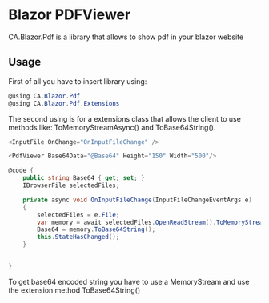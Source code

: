 # Blazor PDFViewer

CA.Blazor.Pdf is a library that allows to show pdf in your blazor website

## Usage
First of all you have to insert library using:
```C#
@using CA.Blazor.Pdf
@using CA.Blazor.Pdf.Extensions
```
The second using is for a extensions class that allows the client to use methods like:
ToMemoryStreamAsync() and ToBase64String().
```C#
<InputFile OnChange="OnInputFileChange" />

<PdfViewer Base64Data="@Base64" Height="150" Width="500"/>

@code {
    public string Base64 { get; set; }
    IBrowserFile selectedFiles;

    private async void OnInputFileChange(InputFileChangeEventArgs e)
    {
        selectedFiles = e.File;
        var memory = await selectedFiles.OpenReadStream().ToMemoryStreamAsync();
        Base64 = memory.ToBase64String();
        this.StateHasChanged();
    }

    
}
```
To get base64 encoded string you have to use a MemoryStream and use the extension method ToBase64String()